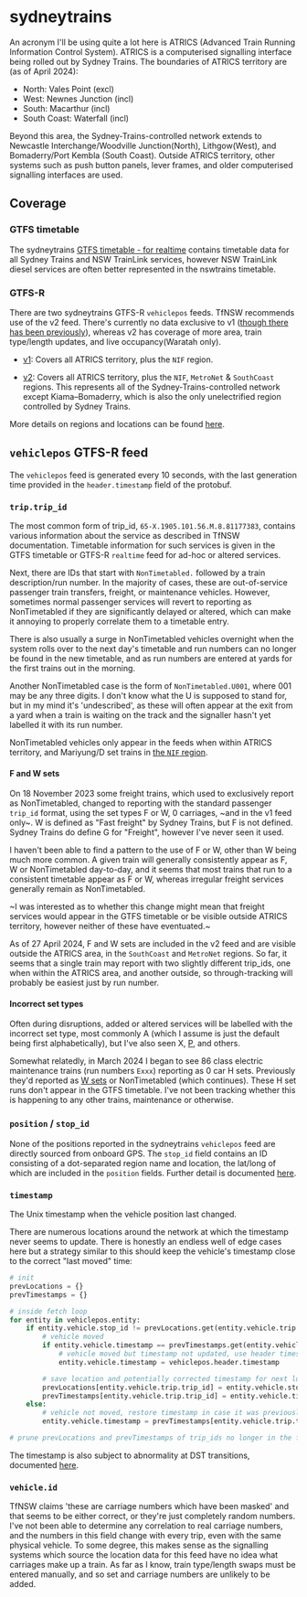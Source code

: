 # sydneytrains

An acronym I'll be using quite a lot here is ATRICS (Advanced Train Running Information Control System). ATRICS is a computerised signalling interface being rolled out by Sydney Trains. The boundaries of ATRICS territory are (as of April 2024):
- North: Vales Point (excl)
- West: Newnes Junction (incl)
- South: Macarthur (incl)
- South Coast: Waterfall (incl)

Beyond this area, the Sydney-Trains-controlled network extends to Newcastle Interchange/Woodville Junction(North), Lithgow(West), and Bomaderry/Port Kembla (South Coast). Outside ATRICS territory, other systems such as push button panels, lever frames, and older computerised signalling interfaces are used.

## Coverage
### GTFS timetable
The sydneytrains [GTFS timetable - for realtime](https://opendata.transport.nsw.gov.au/dataset/public-transport-timetables-realtime) contains timetable data for all Sydney Trains and NSW TrainLink services, however NSW TrainLink diesel services are often better represented in the nswtrains timetable.

### GTFS-R
There are two sydneytrains GTFS-R `vehiclepos` feeds. TfNSW recommends use of the v2 feed. There's currently no data exclusive to v1 ([though there has been previously](#f-and-w-sets)), whereas v2 has coverage of more area, train type/length updates, and live occupancy(Waratah only).

- [v1](https://opendata.transport.nsw.gov.au/dataset/public-transport-realtime-vehicle-positions): Covers all ATRICS territory, plus the `NIF` region.

- [v2](https://opendata.transport.nsw.gov.au/dataset/public-transport-realtime-vehicle-positions-v2): Covers all ATRICS territory, plus the `NIF`, `MetroNet` & `SouthCoast` regions. This represents all of the Sydney-Trains-controlled network except Kiama–Bomaderry, which is also the only unelectrified region controlled by Sydney Trains.

More details on regions and locations can be found [here](locations/README.md).

## `vehiclepos` GTFS-R feed
The `vehiclepos` feed is generated every 10 seconds, with the last generation time provided in the `header.timestamp` field of the protobuf.

### `trip.trip_id`
The most common form of trip_id, `65-X.1905.101.56.M.8.81177383`, contains various information about the service as described in TfNSW documentation. Timetable information for such services is given in the GTFS timetable or GTFS-R `realtime` feed for ad-hoc or altered services.

Next, there are IDs that start with `NonTimetabled.` followed by a train description/run number. In the majority of cases, these are out-of-service passenger train transfers, freight, or maintenance vehicles. However, sometimes normal passenger services will revert to reporting as NonTimetabled if they are significantly delayed or altered, which can make it annoying to properly correlate them to a timetable entry.

There is also usually a surge in NonTimetabled vehicles overnight when the system rolls over to the next day's timetable and run numbers can no longer be found in the new timetable, and as run numbers are entered at yards for the first trains out in the morning.

Another NonTimetabled case is the form of `NonTimetabled.U001`, where 001 may be any three digits. I don't know what the U is supposed to stand for, but in my mind it's 'undescribed', as these will often appear at the exit from a yard when a train is waiting on the track and the signaller hasn't yet labelled it with its run number.

NonTimetabled vehicles only appear in the feeds when within ATRICS territory, and Mariyung/D set trains in [the `NIF` region](locations/README.md#nif).

#### F and W sets
On 18 November 2023 some freight trains, which used to exclusively report as NonTimetabled, changed to reporting with the standard passenger `trip_id` format, using the set types F or W, 0 carriages, ~and in the v1 feed only~. W is defined as "Fast freight" by Sydney Trains, but F is not defined. Sydney Trains do define G for "Freight", however I've never seen it used.

I haven't been able to find a pattern to the use of F or W, other than W being much more common. A given train will generally consistently appear as F, W or NonTimetabled day-to-day, and it seems that most trains that run to a consistent timetable appear as F or W, whereas irregular freight services generally remain as NonTimetabled.

~I was interested as to whether this change might mean that freight services would appear in the GTFS timetable or be visible outside ATRICS territory, however neither of these have eventuated.~

As of 27 April 2024, F and W sets are included in the v2 feed and are visible outside the ATRICS area, in the `SouthCoast` and `MetroNet` regions. So far, it seems that a single train may report with two slightly different trip_ids, one when within the ATRICS area, and another outside, so through-tracking will probably be easiest just by run number.

#### Incorrect set types
Often during disruptions, added or altered services will be labelled with the incorrect set type, most commonly A (which I assume is just the default being first alphabetically), but I've also seen X, [P](https://twitter.com/Tugzrida/status/1499549896474464259), and others.

Somewhat relatedly, in March 2024 I began to see 86 class electric maintenance trains (run numbers `Exxx`) reporting as 0 car H sets. Previously they'd reported as [W sets](#f-and-w-sets) or NonTimetabled (which continues). These H set runs don't appear in the GTFS timetable. I've not been tracking whether this is happening to any other trains, maintenance or otherwise.

### `position` / `stop_id`
None of the positions reported in the sydneytrains `vehiclepos` feed are directly sourced from onboard GPS. The `stop_id` field contains an ID consisting of a dot-separated region name and location, the lat/long of which are included in the `position` fields. Further detail is documented [here](locations/README.md).

### `timestamp`
The Unix timestamp when the vehicle position last changed.

There are numerous locations around the network at which the timestamp never seems to update. There is honestly an endless well of edge cases here but a strategy similar to this should keep the vehicle's timestamp close to the correct "last moved" time:

```python
# init
prevLocations = {}
prevTimestamps = {}

# inside fetch loop
for entity in vehiclepos.entity:
    if entity.vehicle.stop_id != prevLocations.get(entity.vehicle.trip.trip_id):
        # vehicle moved
        if entity.vehicle.timestamp == prevTimestamps.get(entity.vehicle.trip.trip_id):
            # vehicle moved but timestamp not updated, use header timestamp
            entity.vehicle.timestamp = vehiclepos.header.timestamp

        # save location and potentially corrected timestamp for next loop
        prevLocations[entity.vehicle.trip.trip_id] = entity.vehicle.stop_id
        prevTimestamps[entity.vehicle.trip.trip_id] = entity.vehicle.timestamp
    else:
        # vehicle not moved, restore timestamp in case it was previously corrected
        entity.vehicle.timestamp = prevTimestamps[entity.vehicle.trip.trip_id]

# prune prevLocations and prevTimestamps of trip_ids no longer in the feed
```

The timestamp is also subject to abnormality at DST transitions, documented [here](DaylightSaving.md#gtfs-r-vehiclepos).

### `vehicle.id`
TfNSW claims 'these are carriage numbers which have been masked' and that seems to be either correct, or they're just completely random numbers. I've not been able to determine any correlation to real carriage numbers, and the numbers in this field change with every trip, even with the same physical vehicle. To some degree, this makes sense as the signalling systems which source the location data for this feed have no idea what carriages make up a train. As far as I know, train type/length swaps must be entered manually, and so set and carriage numbers are unlikely to be added.
